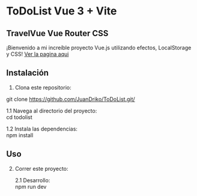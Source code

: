 # ToDoList Vue 3 + Vite

<h2>TravelVue Vue Router CSS </h2>
¡Bienvenido a mi increíble proyecto Vue.js utilizando efectos, LocalStorage y CSS!
<a href='https://juandriko.github.io/ToDoList/'> Ver la pagina aqui </a>


## Instalación

1. Clona este repositorio:
  
  git clone https://github.com/JuanDriko/ToDoList.git/

   <p>
   1.1 Navega al directorio del proyecto: <br>
   cd todolist
   
   1.2 Instala las dependencias: <br>
   npm install   
 </p>
 
## Uso

2. Correr este proyecto:

   <p> 
   2.1 Desarrollo: <br>
   npm run dev
  </p>
